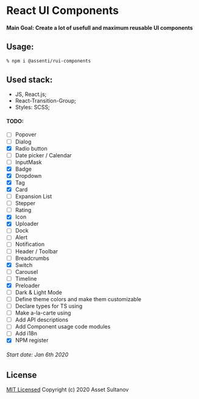 # React UI Components

#### Main Goal: Create a lot of usefull and maximum reusable UI components

## Usage:
```bash
% npm i @assenti/rui-components
```


## Used stack:
- JS, React.js;
- React-Transition-Group;
- Styles: SCSS;

#### TODO:
- [ ] Popover
- [ ] Dialog
- [X] Radio button
- [ ] Date picker / Calendar
- [ ] InputMask 
- [X] Badge
- [X] Dropdown
- [X] Tag
- [X] Card
- [ ] Expansion List
- [ ] Stepper
- [ ] Rating
- [X] Icon
- [X] Uploader
- [ ] Dock
- [ ] Alert
- [ ] Notification
- [ ] Header / Toolbar
- [ ] Breadcrumbs
- [X] Switch
- [ ] Carousel
- [ ] Timeline
- [X] Preloader
- [ ] Dark & Light Mode
- [ ] Define theme colors and make them customizable
- [ ] Declare types for TS using
- [ ] Make a-la-carte using 
- [ ] Add API descriptions
- [ ] Add Component usage code modules
- [ ] Add i18n
- [X] NPM register

###### Start date: Jan 6th 2020

## License

[MIT Licensed](/LICENSE)
Copyright (c) 2020 Asset Sultanov
